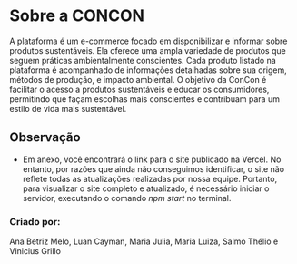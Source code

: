 # Sobre a CONCON

A plataforma é um e-commerce focado em disponibilizar e informar sobre produtos sustentáveis. Ela oferece uma ampla variedade de produtos que seguem práticas ambientalmente conscientes. Cada produto listado na plataforma é acompanhado de informações detalhadas sobre sua origem, métodos de produção, e impacto ambiental. O objetivo da ConCon é facilitar o acesso a produtos sustentáveis e educar os consumidores, permitindo que façam escolhas mais conscientes e contribuam para um estilo de vida mais sustentável.

## Observação
- Em anexo, você encontrará o link para o site publicado na Vercel. No entanto, por razões que ainda não conseguimos identificar, o site não reflete todas as atualizações realizadas por nossa equipe. Portanto, para visualizar o site completo e atualizado, é necessário iniciar o servidor, executando o comando *npm start* no terminal.

### Criado por:
Ana Betriz Melo, Luan Cayman, Maria Julia, Maria Luiza, Salmo Thélio e Vinicius Grillo
